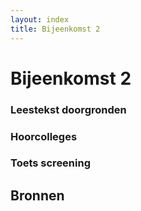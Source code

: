 ```yaml
---
layout: index
title: Bijeenkomst 2
---
```


# Bijeenkomst 2

### Leestekst doorgronden

### Hoorcolleges

### Toets screening

## Bronnen
